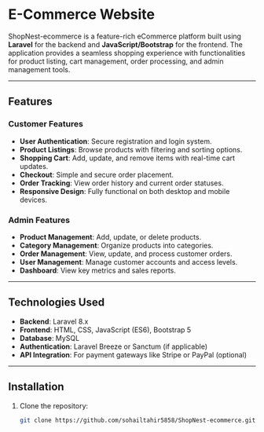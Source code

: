 # E-Commerce Website

ShopNest-ecommerce is a feature-rich eCommerce platform built using **Laravel** for the backend and **JavaScript/Bootstrap** for the frontend. The application provides a seamless shopping experience with functionalities for product listing, cart management, order processing, and admin management tools.

---

## Features

### Customer Features
- **User Authentication**: Secure registration and login system.
- **Product Listings**: Browse products with filtering and sorting options.
- **Shopping Cart**: Add, update, and remove items with real-time cart updates.
- **Checkout**: Simple and secure order placement.
- **Order Tracking**: View order history and current order statuses.
- **Responsive Design**: Fully functional on both desktop and mobile devices.

### Admin Features
- **Product Management**: Add, update, or delete products.
- **Category Management**: Organize products into categories.
- **Order Management**: View, update, and process customer orders.
- **User Management**: Manage customer accounts and access levels.
- **Dashboard**: View key metrics and sales reports.

---

## Technologies Used

- **Backend**: Laravel 8.x
- **Frontend**: HTML, CSS, JavaScript (ES6), Bootstrap 5
- **Database**: MySQL
- **Authentication**: Laravel Breeze or Sanctum (if applicable)
- **API Integration**: For payment gateways like Stripe or PayPal (optional)

---

## Installation

1. Clone the repository:
   ```bash
   git clone https://github.com/sohailtahir5858/ShopNest-ecommerce.git
